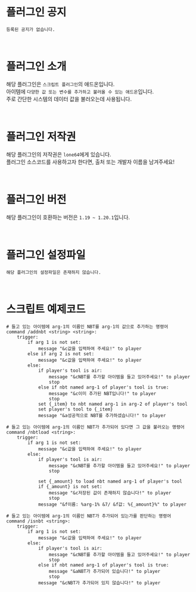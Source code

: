 # 플러그인 공지
`등록된 공지가 없습니다.`

<br>

# 플러그인 소개
해당 플러그인은 `스크립트 플러그인`의 애드온입니다.<br>
아이템에 `다양한 값 또는 변수를 추가하고 불러올 수 있는 애드온`입니다.<br>
주로 간단한 시스템의 데이터 값을 불러오는데 사용됩니다.

<br>

# 플러그인 저작권
해당 플러그인의 저작권은 `lone64`에게 있습니다.<br>
플러그인 소스코드를 사용하고자 한다면, 출처 또는 개발자 이름을 남겨주세요!

<br>

# 플러그인 버전
해당 플러그인이 호환하는 버전은 `1.19 ~ 1.20.1`입니다.

<br>

# 플러그인 설정파일
`해당 플러그인의 설정파일은 존재하지 않습니다.`

<br>

# 스크립트 예제코드
```skript
# 들고 있는 아이템에 arg-1의 이름인 NBT를 arg-1의 값으로 추가하는 명령어
command /addnbt <string> <string>:
	trigger:
		if arg 1 is not set:
			message "&c값을 입력하여 주세요!" to player
		else if arg 2 is not set:
			message "&c값을 입력하여 주세요!" to player
		else:
			if player's tool is air:
				message "&cNBT를 추가할 아이템을 들고 있어주세요!" to player
				stop
			else if nbt named arg-1 of player's tool is true:
				message "&c이미 추가된 NBT입니다!" to player
				stop
			set {_item} to nbt named arg-1 in arg-2 of player's tool
			set player's tool to {_item}
			message "&a성공적으로 NBT를 추가하셨습니다!" to player

# 들고 있는 아이템에 arg-1의 이름인 NBT가 추가되어 있다면 그 값을 불러오는 명령어
command /nbtload <string>:
	trigger:
		if arg 1 is not set:
			message "&c값을 입력하여 주세요!" to player
		else:
			if player's tool is air:
				message "&cNBT를 추가할 아이템을 들고 있어주세요!" to player
				stop

			set {_amount} to load nbt named arg-1 of player's tool
			if {_amount} is not set:
				message "&c저장된 값이 존재하지 않습니다!" to player
				stop
			message "&f이름: %arg-1% &7/ &f값: %{_amount}%" to player

# 들고 있는 아이템에 arg-1의 이름인 NBT가 추가되어 있는가를 판단하는 명령어
command /isnbt <string>:
	trigger:
		if arg 1 is not set:
			message "&c값을 입력하여 주세요!" to player
		else:
			if player's tool is air:
				message "&cNBT를 추가할 아이템을 들고 있어주세요!" to player
				stop
			else if nbt named arg-1 of player's tool is true:
				message "&aNBT가 추가되어 있습니다!" to player
				stop
			message "&cNBT가 추가되어 있지 않습니다!" to player
```
